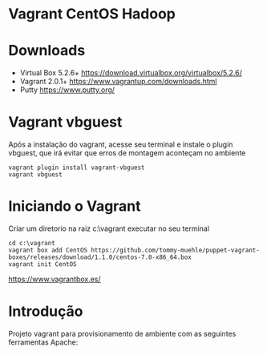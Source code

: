 # Vagrant CentOS Hadoop

# Downloads
* Virtual Box 5.2.6+   	https://download.virtualbox.org/virtualbox/5.2.6/
* Vagrant 2.0.1+       	https://www.vagrantup.com/downloads.html
* Putty					https://www.putty.org/


# Vagrant vbguest
Após a instalação do vagrant, acesse seu terminal e instale o plugin vbguest, que irá evitar que erros de montagem aconteçam no ambiente
```
vagrant plugin install vagrant-vbguest
vagrant vbguest
```

# Iniciando o Vagrant

Criar um diretorio na raiz c:\vagrant
executar no seu terminal
```
cd c:\vagrant
vagrant box add CentOS https://github.com/tommy-muehle/puppet-vagrant-boxes/releases/download/1.1.0/centos-7.0-x86_64.box
vagrant init CentOS
```
 

https://www.vagrantbox.es/

# Introdução 
Projeto vagrant para provisionamento de ambiente com as seguintes ferramentas Apache:
 

 
